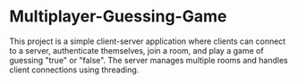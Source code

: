 # Multiplayer-Guessing-Game
This project is a simple client-server application where clients can connect to a server, authenticate themselves, join a room, and play a game of guessing "true" or "false". The server manages multiple rooms and handles client connections using threading.
